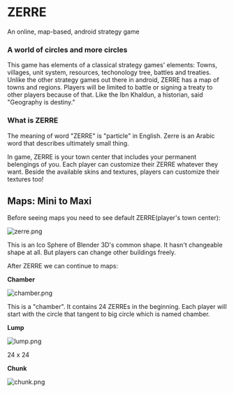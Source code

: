 # ZERRE
An online, map-based, android strategy game

### A world of circles and more circles

This game has elements of a classical strategy games' elements: Towns, villages, unit system, resources, techonology tree, battles and treaties. Unlike the other strategy games out there in android, ZERRE has a map of towns and regions. Players will be limited to battle or signing a treaty to other players because of that. Like the Ibn Khaldun, a historian, said "Geography is destiny."

### What is ZERRE 

The meaning of word "ZERRE" is "particle" in English. Zerre is an Arabic word that describes ultimately small thing. 

In game, ZERRE is your town center that includes your permanent belengings of you. Each player can customize their ZERRE whatever they want. Beside the available skins and textures, players can customize their textures too!

## Maps: Mini to Maxi 

Before seeing maps you need to see default ZERRE(player's town center):

![zerre.png]({{site.baseurl}}/zerre.png)

This is an Ico Sphere of Blender 3D's common shape. It hasn't changeable shape at all. But players can change other buildings freely.

After ZERRE we can continue to maps:

**Chamber**

![chamber.png]({{site.baseurl}}/chamber.png)

This is a "chamber". It contains 24 ZERREs in the beginning. Each player will start with the circle that  tangent to big circle which is named chamber. 

**Lump**

![lump.png]({{site.baseurl}}/lump.png)

24 x 24

**Chunk**

![chunk.png]({{site.baseurl}}/chunk.png)







